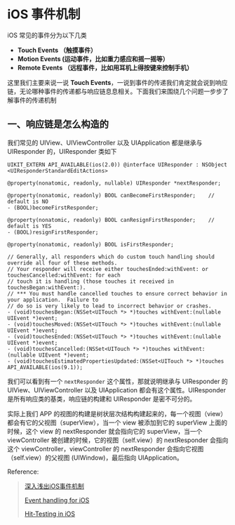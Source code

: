 # iOS 事件机制
iOS 常见的事件分为以下几类
* **Touch Events （触摸事件）**
* **Motion Events (运动事件，比如重力感应和摇一摇等）**
* **Remote Events （远程事件，比如用耳机上得按键来控制手机）**

这里我们主要来说一说 **Touch Events**，一说到事件的传递我们肯定就会说到响应链，无论哪种事件的传递都与响应链息息相关。下面我们来围绕几个问题一步步了解事件的传递机制
## 一、响应链是怎么构造的
我们常见的 UIView、UIViewController 以及 UIApplication 都是继承与 UIResponder 的，UIResponder 类如下
```objc
UIKIT_EXTERN API_AVAILABLE(ios(2.0)) @interface UIResponder : NSObject <UIResponderStandardEditActions>

@property(nonatomic, readonly, nullable) UIResponder *nextResponder;

@property(nonatomic, readonly) BOOL canBecomeFirstResponder;    // default is NO
- (BOOL)becomeFirstResponder;

@property(nonatomic, readonly) BOOL canResignFirstResponder;    // default is YES
- (BOOL)resignFirstResponder;

@property(nonatomic, readonly) BOOL isFirstResponder;

// Generally, all responders which do custom touch handling should override all four of these methods.
// Your responder will receive either touchesEnded:withEvent: or touchesCancelled:withEvent: for each
// touch it is handling (those touches it received in touchesBegan:withEvent:).
// *** You must handle cancelled touches to ensure correct behavior in your application.  Failure to
// do so is very likely to lead to incorrect behavior or crashes.
- (void)touchesBegan:(NSSet<UITouch *> *)touches withEvent:(nullable UIEvent *)event;
- (void)touchesMoved:(NSSet<UITouch *> *)touches withEvent:(nullable UIEvent *)event;
- (void)touchesEnded:(NSSet<UITouch *> *)touches withEvent:(nullable UIEvent *)event;
- (void)touchesCancelled:(NSSet<UITouch *> *)touches withEvent:(nullable UIEvent *)event;
- (void)touchesEstimatedPropertiesUpdated:(NSSet<UITouch *> *)touches API_AVAILABLE(ios(9.1));

```

我们可以看到有一个 `nextResponder` 这个属性，那就说明继承与 UIResponder 的 UIView、UIViewController 以及 UIApplication 都会有这个属性。UIResponder 是所有响应类的基类，响应链的构建和 UIResponder 是密不可分的。

实际上我们 APP 的视图的构建是树状层次结构构建起来的，每一个视图（view）都会有它的父视图（superView），当一个 view 被添加到它的 superView 上面的时候，这个 view 的 nextResponder 就会指向它的 superView，当一个 viewController 被创建的时候，它的视图（self.view）的 nextResponder 会指向这个 viewController，viewController 的 nextResponder 会指向它视图（self.view）的父视图 (UIWindow)，最后指向 UIApplication。



Reference:
> [深入浅出iOS事件机制](https://zhoon.github.io/ios/2015/04/12/ios-event.html)
> 
>  [Event handling for iOS](https://stackoverflow.com/questions/4961386/event-handling-for-ios-how-hittestwithevent-and-pointinsidewithevent-are-r)
> 
> [Hit-Testing in iOS](http://smnh.me/hit-testing-in-ios)